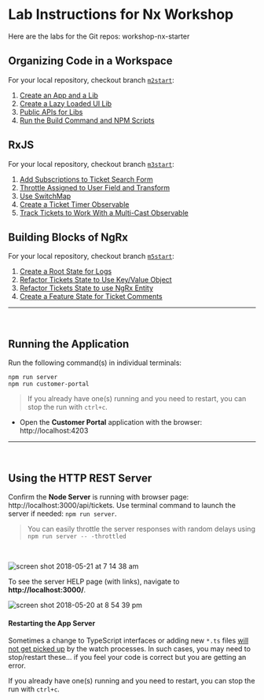 # Lab Instructions for Nx Workshop

Here are the labs for the Git repos:  workshop-nx-starter

## Organizing Code in a Workspace 

For your local repository, checkout branch [`m2start`](https://github.com/nrwl/workshop-nx-starter/tree/m2start):

1. [Create an App and a Lib](organizing-code-in-a-workspace/lab-1.md)
1. [Create a Lazy Loaded UI Lib](organizing-code-in-a-workspace/lab-2.md)
1. [Public APIs for Libs](organizing-code-in-a-workspace/lab-3.md)
1. [Run the Build Command and NPM Scripts](organizing-code-in-a-workspace/lab-4.md)

## RxJS

For your local repository, checkout branch [`m3start`](https://github.com/nrwl/workshop-nx-starter/tree/m3start):

1. [Add Subscriptions to Ticket Search Form](rxjs/lab-1.md)
1. [Throttle Assigned to User Field and Transform](rxjs/lab-2.md)
1. [Use SwitchMap](rxjs/lab-3.md)
1. [Create a Ticket Timer Observable](rxjs/lab-4.md)
1. [Track Tickets to Work With a Multi-Cast Observable](rxjs/lab-5.md)

## Building Blocks of NgRx  

For your local repository, checkout branch [`m5start`](https://github.com/nrwl/workshop-nx-starter/tree/m5start):

1. [Create a Root State for Logs](ngrx/lab-1.md)
1. [Refactor Tickets State to Use Key/Value Object](ngrx/lab-2.md)
1. [Refactor Tickets State to use NgRx Entity](ngrx/lab-3.md)
1. [Create a Feature State for Ticket Comments](ngrx/lab-4.md)

----

<br/>

## Running the Application

Run the following command(s) in individual terminals:

```console
npm run server
npm run customer-portal
```

>  If you already have one(s) running and you need to restart, you can stop the run with `ctrl+c`.

*  Open the **Customer Portal** application with the browser: http://localhost:4203 

----

<br/>

## Using the HTTP REST Server

Confirm the **Node Server** is running with browser page:  http://localhost:3000/api/tickets. Use terminal command to launch the server if needed: `npm run server`.

> You can easily throttle the server responses with random delays using `npm run server -- -throttled`

<br/>

![screen shot 2018-05-21 at 7 14 38 am](https://user-images.githubusercontent.com/210413/40307086-ca016b0c-5cc6-11e8-9fb4-6d3a8ad3dc72.png)

To see the server HELP page (with links), navigate to **http://localhost:3000/**.

![screen shot 2018-05-20 at 8 54 39 pm](https://user-images.githubusercontent.com/210413/40286980-0dec895c-5c70-11e8-98e1-76555b23f6a2.png)

#### Restarting the App Server

Sometimes a change to TypeScript interfaces or adding new `*.ts` files <u>will not get picked up</u> by the watch processes. In such cases, you may need to stop/restart these... if you feel your code is correct but you are getting an error.

If you already have one(s) running and you need to restart, you can stop the run with `ctrl+c`.

